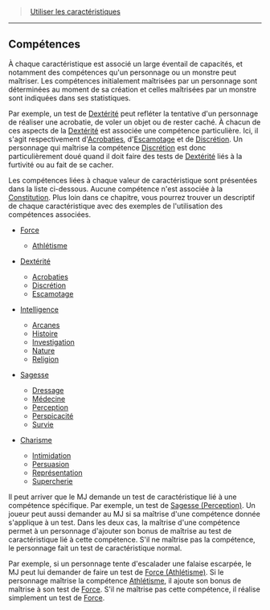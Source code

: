 ﻿---
!GenericItem
Id: abilities_hd.md#compétences
ParentLink: abilities_hd.md#utiliser-les-caractéristiques
Name: Compétences
ParentName: Utiliser les caractéristiques
NameLevel: 2
Attributes: {}
---
> [Utiliser les caractéristiques](hd_abilities.md)

---

## Compétences

À chaque caractéristique est associé un large éventail de capacités, et notamment des compétences qu'un personnage ou un monstre peut maîtriser. Les compétences initialement maîtrisées par un personnage sont déterminées au moment de sa création et celles maîtrisées par un monstre sont indiquées dans ses statistiques.

Par exemple, un test de [Dextérité](hd_abilities_dexterity.md) peut refléter la tentative d'un personnage de réaliser une acrobatie, de voler un objet ou de rester caché. À chacun de ces aspects de la [Dextérité](hd_abilities_dexterity.md) est associée une compétence particulière. Ici, il s'agit respectivement d'[Acrobaties](hd_abilities_dexterity_acrobaties.md), d'[Escamotage](hd_abilities_dexterity_escamotage.md) et de [Discrétion](hd_abilities_dexterity_discretion.md). Un personnage qui maîtrise la compétence [Discrétion](hd_abilities_dexterity_discretion.md) est donc particulièrement doué quand il doit faire des tests de [Dextérité](hd_abilities_dexterity.md) liés à la furtivité ou au fait de se cacher.

Les compétences liées à chaque valeur de caractéristique sont présentées dans la liste ci-dessous. Aucune compétence n'est associée à la [Constitution](hd_abilities_constitution.md). Plus loin dans ce chapitre, vous pourrez trouver un descriptif de chaque caractéristique avec des exemples de l'utilisation des compétences associées.

* [Force](hd_abilities_strength.md)
  
  * [Athlétisme](hd_abilities_strength_athletisme.md)

* [Dextérité](hd_abilities_dexterity.md)
  
  * [Acrobaties](hd_abilities_dexterity_acrobaties.md)
  * [Discrétion](hd_abilities_dexterity_discretion.md)
  * [Escamotage](hd_abilities_dexterity_escamotage.md)

* [Intelligence](hd_abilities_intelligence.md)
  
  * [Arcanes](hd_abilities_intelligence_arcanes.md)
  * [Histoire](hd_abilities_intelligence_histoire.md)
  * [Investigation](hd_abilities_intelligence_investigation.md)
  * [Nature](hd_abilities_intelligence_nature.md)
  * [Religion](hd_abilities_intelligence_religion.md)

* [Sagesse](hd_abilities_wisdom.md)
  
  * [Dressage](hd_abilities_wisdom_dressage.md)
  * [Médecine](hd_abilities_wisdom_medecine.md)
  * [Perception](hd_abilities_wisdom_perception.md)
  * [Perspicacité](hd_abilities_wisdom_perspicacite.md)
  * [Survie](hd_abilities_wisdom_survie.md)

* [Charisme](hd_abilities_charisma.md)
  
  * [Intimidation](hd_abilities_charisma_intimidation.md)
  * [Persuasion](hd_abilities_charisma_persuasion.md)
  * [Représentation](hd_abilities_charisma_representation.md)
  * [Supercherie](hd_abilities_charisma_supercherie.md)

Il peut arriver que le MJ demande un test de caractéristique lié à une compétence spécifique. Par exemple, un test de [Sagesse (Perception)](hd_abilities_wisdom_perception.md). Un joueur peut aussi demander au MJ si sa maîtrise d'une compétence donnée s'applique à un test. Dans les deux cas, la maîtrise d'une compétence permet à un personnage d'ajouter son bonus de maîtrise au test de caractéristique lié à cette compétence. S'il ne maîtrise pas la compétence, le personnage fait un test de caractéristique normal.

Par exemple, si un personnage tente d'escalader une falaise escarpée, le MJ peut lui demander de faire un test de [Force (Athlétisme)](hd_abilities_strength_athletisme.md). Si le personnage maîtrise la compétence [Athlétisme](hd_abilities_strength_athletisme.md), il ajoute son bonus de maîtrise à son test de [Force](hd_abilities_strength.md). S'il ne maîtrise pas cette compétence, il réalise simplement un test de [Force](hd_abilities_strength.md).

